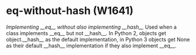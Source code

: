 # eq-without-hash (W1641)
*Implementing \_\_eq\_\_ without also implementing \_\_hash\_\_* Used
when a class implements \_\_eq\_\_ but not \_\_hash\_\_. In Python 2,
objects get object.\_\_hash\_\_ as the default implementation, in Python
3 objects get None as their default \_\_hash\_\_ implementation if they
also implement \_\_eq\_\_.

